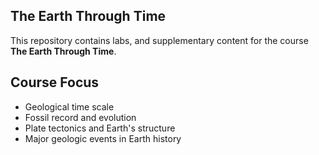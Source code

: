 ## The Earth Through Time

This repository contains labs, and supplementary content for the course **The Earth Through Time**.

## Course Focus
- Geological time scale
- Fossil record and evolution
- Plate tectonics and Earth's structure
- Major geologic events in Earth history
